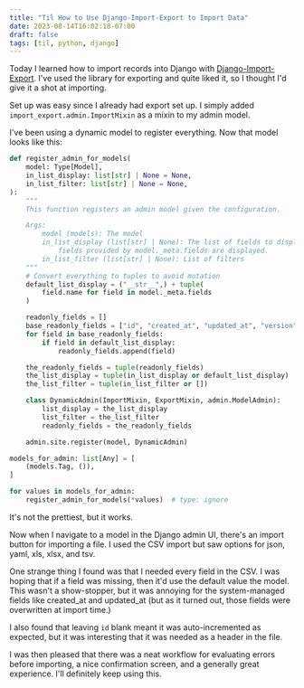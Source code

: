 ```yaml
---
title: "Til How to Use Django-Import-Export to Import Data"
date: 2023-08-14T16:02:18-07:00
draft: false
tags: [til, python, django]
---
```



Today I learned how to import records into Django with [Django-Import-Export](https://django-import-export.readthedocs.io/). I've used the library for exporting and quite liked it, so I thought I'd give it a shot at importing.

Set up was easy since I already had export set up. I simply added `import_export.admin.ImportMixin` as a mixin to my admin model.

I've been using a dynamic model to register everything. Now that model looks like this:

```python
def register_admin_for_models(
    model: Type[Model],
    in_list_display: list[str] | None = None,
    in_list_filter: list[str] | None = None,
):
    """
    This function registers an admin model given the configuration.

    Args:
        model (models): The model
        in_list_display (list[str] | None): The list of fields to display in the admin UI. If None, then all
            fields provided by model._meta.fields are displayed.
        in_list_filter (list[str] | None): List of filters
    """
    # Convert everything to tuples to avoid mutation
    default_list_display = ("__str__",) + tuple(
        field.name for field in model._meta.fields
    )

    readonly_fields = []
    base_readonly_fields = ["id", "created_at", "updated_at", "version"]
    for field in base_readonly_fields:
        if field in default_list_display:
            readonly_fields.append(field)

    the_readonly_fields = tuple(readonly_fields)
    the_list_display = tuple(in_list_display or default_list_display)
    the_list_filter = tuple(in_list_filter or [])

    class DynamicAdmin(ImportMixin, ExportMixin, admin.ModelAdmin):
        list_display = the_list_display
        list_filter = the_list_filter
        readonly_fields = the_readonly_fields

    admin.site.register(model, DynamicAdmin)

models_for_admin: list[Any] = [
    (models.Tag, ()),
]

for values in models_for_admin:
    register_admin_for_models(*values)  # type: ignore
```

It's not the prettiest, but it works.

Now when I navigate to a model in the Django admin UI, there's an import button for importing a file. I used the CSV import but saw options for json, yaml, xls, xlsx, and tsv.

One strange thing I found was that I needed every field in the CSV. I was hoping that if a field was missing, then it'd use the default value the model. This wasn't a show-stopper, but it was annoying for the system-managed fields like created_at and updated_at (but as it turned out, those fields were overwritten at  import time.)

I also found that leaving `id` blank meant it was auto-incremented as expected, but it was interesting that it was needed as a header in the file.

I was then pleased that there was a neat workflow for evaluating errors before importing, a nice confirmation screen, and a generally great experience. I'll definitely keep using this.